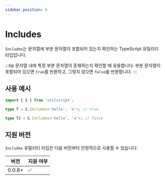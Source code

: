 ```yaml
---
sidebar_position: 6
---
```


# Includes

`Includes`는 문자열에 부분 문자열이 포함되어 있는지 확인하는 TypeScript 유틸리티 타입입니다.

:::tip
문자열 내에 특정 부분 문자열이 존재하는지 확인할 때 유용합니다. 부분 문자열이 포함되어 있으면 `true`를 반환하고, 그렇지 않으면 `false`를 반환합니다.
:::

## 사용 예시

```ts
import { S } from 'utilscript';

type T = S.Includes<'hello', 'e'>; // true

type T2 = S.Includes<'hello', 'a'>; // false
```

## 지원 버전

`Includes` 유틸리티 타입은 다음 버전부터 안정적으로 사용할 수 있습니다:

| 버전   | 지원 여부 |
| ------ | --------- |
| 0.0.8+ | ✅        |
